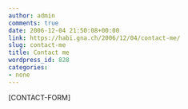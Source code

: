 ```yaml
---
author: admin
comments: true
date: 2006-12-04 21:50:08+00:00
link: https://habi.gna.ch/2006/12/04/contact-me/
slug: contact-me
title: Contact me
wordpress_id: 828
categories:
- none
---
```


[CONTACT-FORM]
